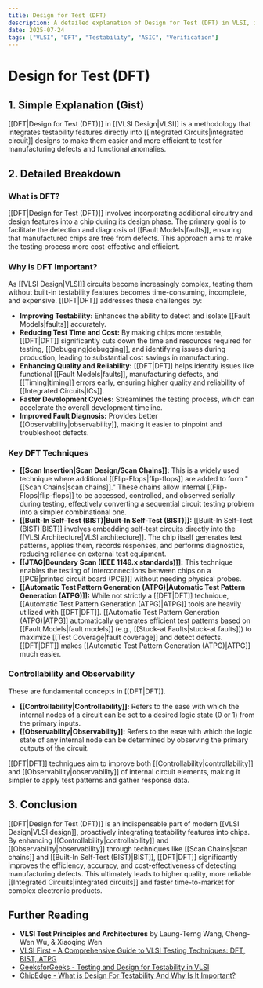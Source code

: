```yaml
---
title: Design for Test (DFT)
description: A detailed explanation of Design for Test (DFT) in VLSI, its purpose, importance, key techniques, and fundamental concepts like controllability and observability.
date: 2025-07-24
tags: ["VLSI", "DFT", "Testability", "ASIC", "Verification"]
---
```


# Design for Test (DFT)

## 1. Simple Explanation (Gist)

[[DFT|Design for Test (DFT)]] in [[VLSI Design|VLSI]] is a methodology that integrates testability features directly into [[Integrated Circuits|integrated circuit]] designs to make them easier and more efficient to test for manufacturing defects and functional anomalies.

## 2. Detailed Breakdown

### What is DFT?

[[DFT|Design for Test (DFT)]] involves incorporating additional circuitry and design features into a chip during its design phase. The primary goal is to facilitate the detection and diagnosis of [[Fault Models|faults]], ensuring that manufactured chips are free from defects. This approach aims to make the testing process more cost-effective and efficient.

### Why is DFT Important?

As [[VLSI Design|VLSI]] circuits become increasingly complex, testing them without built-in testability features becomes time-consuming, incomplete, and expensive. [[DFT|DFT]] addresses these challenges by:

*   **Improving Testability:** Enhances the ability to detect and isolate [[Fault Models|faults]] accurately.
*   **Reducing Test Time and Cost:** By making chips more testable, [[DFT|DFT]] significantly cuts down the time and resources required for testing, [[Debugging|debugging]], and identifying issues during production, leading to substantial cost savings in manufacturing.
*   **Enhancing Quality and Reliability:** [[DFT|DFT]] helps identify issues like functional [[Fault Models|faults]], manufacturing defects, and [[Timing|timing]] errors early, ensuring higher quality and reliability of [[Integrated Circuits|ICs]].
*   **Faster Development Cycles:** Streamlines the testing process, which can accelerate the overall development timeline.
*   **Improved Fault Diagnosis:** Provides better [[Observability|observability]], making it easier to pinpoint and troubleshoot defects.

### Key DFT Techniques

*   **[[Scan Insertion|Scan Design/Scan Chains]]:** This is a widely used technique where additional [[Flip-Flops|flip-flops]] are added to form "[[Scan Chains|scan chains]]." These chains allow internal [[Flip-Flops|flip-flops]] to be accessed, controlled, and observed serially during testing, effectively converting a sequential circuit testing problem into a simpler combinational one.
*   **[[Built-In Self-Test (BIST)|Built-In Self-Test (BIST)]]:** [[Built-In Self-Test (BIST)|BIST]] involves embedding self-test circuits directly into the [[VLSI Architecture|VLSI architecture]]. The chip itself generates test patterns, applies them, records responses, and performs diagnostics, reducing reliance on external test equipment.
*   **[[JTAG|Boundary Scan (IEEE 1149.x standards)]]:** This technique enables the testing of interconnections between chips on a [[PCB|printed circuit board (PCB)]] without needing physical probes.
*   **[[Automatic Test Pattern Generation (ATPG)|Automatic Test Pattern Generation (ATPG)]]:** While not strictly a [[DFT|DFT]] technique, [[Automatic Test Pattern Generation (ATPG)|ATPG]] tools are heavily utilized with [[DFT|DFT]]. [[Automatic Test Pattern Generation (ATPG)|ATPG]] automatically generates efficient test patterns based on [[Fault Models|fault models]] (e.g., [[Stuck-at Faults|stuck-at faults]]) to maximize [[Test Coverage|fault coverage]] and detect defects. [[DFT|DFT]] makes [[Automatic Test Pattern Generation (ATPG)|ATPG]] much easier.

### Controllability and Observability

These are fundamental concepts in [[DFT|DFT]].

*   **[[Controllability|Controllability]]:** Refers to the ease with which the internal nodes of a circuit can be set to a desired logic state (0 or 1) from the primary inputs.
*   **[[Observability|Observability]]:** Refers to the ease with which the logic state of any internal node can be determined by observing the primary outputs of the circuit.

[[DFT|DFT]] techniques aim to improve both [[Controllability|controllability]] and [[Observability|observability]] of internal circuit elements, making it simpler to apply test patterns and gather response data.

## 3. Conclusion

[[DFT|Design for Test (DFT)]] is an indispensable part of modern [[VLSI Design|VLSI design]], proactively integrating testability features into chips. By enhancing [[Controllability|controllability]] and [[Observability|observability]] through techniques like [[Scan Chains|scan chains]] and [[Built-In Self-Test (BIST)|BIST]], [[DFT|DFT]] significantly improves the efficiency, accuracy, and cost-effectiveness of detecting manufacturing defects. This ultimately leads to higher quality, more reliable [[Integrated Circuits|integrated circuits]] and faster time-to-market for complex electronic products.

## Further Reading

*   **VLSI Test Principles and Architectures** by Laung-Terng Wang, Cheng-Wen Wu, & Xiaoqing Wen
*   [VLSI First - A Comprehensive Guide to VLSI Testing Techniques: DFT, BIST, ATPG](https://vlsifirst.com/a-comprehensive-guide-to-vlsi-testing-techniques-dft-bist-atpg/)
*   [GeeksforGeeks - Testing and Design for Testability in VLSI](https://www.geeksforgeeks.org/testing-and-design-for-testability-in-vlsi/)
*   [ChipEdge - What is Design For Testability And Why Is It Important?](https://chipedge.com/what-is-design-for-testability-and-why-is-it-important/)